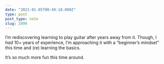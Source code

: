 ```yaml
---
date: "2021-01-05T00:48:10.000Z"
type: post 
post_type: note
slug: 2890
---
```

I’m rediscovering learning to play guitar after years away from it. Though, I _had_ 10+ years of experience, I’m approaching it with a “beginner’s mindset” this time and (re) learning the basics. 

It’s so much more fun this time around.

